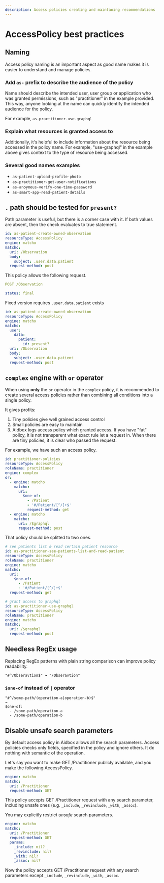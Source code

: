 ```yaml
---
description: Access policies creating and maintaning recommendations
---
```


# AccessPolicy best practices

## Naming

Access policy naming is an important aspect as good name makes it is easier to understand and manage policies.

### Add `as-` prefix to describe the audience of the policy

Name should describe the intended user, user group or application who was granted permissions, such as "practitioner" in the example provided. This way, anyone looking at the name can quickly identify the intended audience for the policy.

For example, `as-practitioner-use-graphql`

### Explain what resources is granted access to

Additionally, it's helpful to include information about the resource being accessed in the policy name. For example, "use-graphql" in the example above gives context to the type of resource being accessed.

### Several good names examples

* `as-patient-upload-profile-photo`
* `as-practitioner-get-user-notifications`
* `as-anoymous-verify-one-time-password`
* `as-smart-app-read-patient-details`

## `.` path should be tested for `present?`

Path parameter is useful, but there is a corner case with it. If both values are absent, then the check evaluates to true statement.

```yaml
id: as-patient-create-owned-observation
resourceType: AccessPolicy
engine: matcho
matcho:
  uri: /Observation
  body:
    subject: .user.data.patient
  request-method: post
```

This policy allows the following request.

```yaml
POST /Observation

status: final
```

Fixed version requires `.user.data.patient` exists

```yaml
id: as-patient-create-owned-observation
resourceType: AccessPolicy
engine: matcho
matcho:
  user:
    data:
      patient:
        id: present?
  uri: /Observation
  body:
    subject: .user.data.patient
  request-method: post
```

## `complex` engine with `or` operator

When using **only** the `or` operator in the `complex` policy, it is recommended to create several access policies rather than combining all conditions into a single policy.

It gives profits:

1. Tiny policies give well grained access control
2. Small policies are easy to maintain
3. Aidbox logs access policy which granted access. If you have "fat" policy, it is not transparent what exact rule let a request in. When there are tiny policies, it is clear who passed the request.

For example, we have such an access policy.

```yaml
id: practitioner-policies
resourceType: AccessPolicy
roleName: practitioner
engine: complex
or:
  - engine: matcho
    matcho:
      uri:
        $one-of:
          - /Patient
          - '#/Patient/[^/]+$'
          request-method: get
  - engine: matcho
    matcho:
      uri: /$graphql
      request-method: post
```

That policy should be splitted to two ones.

```yaml
# see patients list & read certain patient resource
id: as-practitioner-see-patients-list-and-read-patient
resourceType: AccessPolicy
roleName: practitioner
engine: matcho
matcho:
  uri:
    $one-of:
      - /Patient
      - '#/Patient/[^/]+$'
  request-method: get

# grant access to graphql
id: as-practitioner-use-graphql
resourceType: AccessPolicy
roleName: practitioner
engine: matcho
matcho:
  uri: /$graphql
  request-method: post
```

## Needless RegEx usage

Replacing RegEx patterns with plain string comparison can improve policy readability.

```
"#^/Obseravtion$" → "/Obseravtion"
```

### `$one-of` instead of `|` operator

```
"#^/some-path/(operation-a|operation-b)$"
→
$one-of:
  - /some-path/operation-a
  - /some-path/operation-b
```

## Disable unsafe search parameters

By default access policy in Aidbox allows all the search parameters. Access policies checks only fields, specified in the policy and ignore others. It do nothing with semantic of the operation.

Let's say you want to make GET /Practitioner publicly available, and you make the following AccessPolicy.

```yaml
engine: matcho
matcho:
  uri: /Practitioner
  request-method: GET
```

This policy accepts GET /Practitioner request with any search parameter, including unsafe ones (e.g. `_include`, `_revinclude`, `_with`, `_assoc`).

You may explicitly restrict _unsafe_ search parameters.

```yaml
engine: matcho
matcho:
  uri: /Practitioner
  request-method: GET
  params:
    _include: nil?
    _revinclude: nil?
    _with: nil?
    _assoc: nil?
```

Now the policy accepts GET /Practitioner request with any search parameters except `_include`, `_revinclude`, `_with`, `_assoc`.
